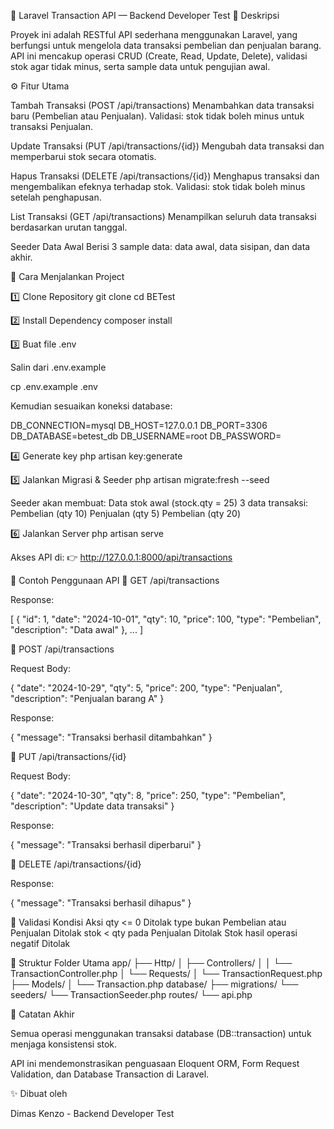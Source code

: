 🧮 Laravel Transaction API — Backend Developer Test
📌 Deskripsi

Proyek ini adalah RESTful API sederhana menggunakan Laravel, yang berfungsi untuk mengelola data transaksi pembelian dan penjualan barang.
API ini mencakup operasi CRUD (Create, Read, Update, Delete), validasi stok agar tidak minus, serta sample data untuk pengujian awal.

⚙️ Fitur Utama

Tambah Transaksi (POST /api/transactions)
Menambahkan data transaksi baru (Pembelian atau Penjualan).
Validasi: stok tidak boleh minus untuk transaksi Penjualan.

Update Transaksi (PUT /api/transactions/{id})
Mengubah data transaksi dan memperbarui stok secara otomatis.

Hapus Transaksi (DELETE /api/transactions/{id})
Menghapus transaksi dan mengembalikan efeknya terhadap stok.
Validasi: stok tidak boleh minus setelah penghapusan.

List Transaksi (GET /api/transactions)
Menampilkan seluruh data transaksi berdasarkan urutan tanggal.

Seeder Data Awal
Berisi 3 sample data: data awal, data sisipan, dan data akhir.


🚀 Cara Menjalankan Project

1️⃣ Clone Repository
git clone <url-repo-anda>
cd BETest

2️⃣ Install Dependency
composer install

3️⃣ Buat file .env

Salin dari .env.example

cp .env.example .env


Kemudian sesuaikan koneksi database:

DB_CONNECTION=mysql
DB_HOST=127.0.0.1
DB_PORT=3306
DB_DATABASE=betest_db
DB_USERNAME=root
DB_PASSWORD=

4️⃣ Generate key
php artisan key:generate

5️⃣ Jalankan Migrasi & Seeder
php artisan migrate:fresh --seed


Seeder akan membuat:
Data stok awal (stock.qty = 25)
3 data transaksi:
Pembelian (qty 10)
Penjualan (qty 5)
Pembelian (qty 20)

6️⃣ Jalankan Server
php artisan serve


Akses API di:
👉 http://127.0.0.1:8000/api/transactions

🧠 Contoh Penggunaan API
🔹 GET /api/transactions

Response:

[
  {
    "id": 1,
    "date": "2024-10-01",
    "qty": 10,
    "price": 100,
    "type": "Pembelian",
    "description": "Data awal"
  },
  ...
]

🔹 POST /api/transactions

Request Body:

{
  "date": "2024-10-29",
  "qty": 5,
  "price": 200,
  "type": "Penjualan",
  "description": "Penjualan barang A"
}


Response:

{
  "message": "Transaksi berhasil ditambahkan"
}

🔹 PUT /api/transactions/{id}

Request Body:

{
  "date": "2024-10-30",
  "qty": 8,
  "price": 250,
  "type": "Pembelian",
  "description": "Update data transaksi"
}


Response:

{
  "message": "Transaksi berhasil diperbarui"
}

🔹 DELETE /api/transactions/{id}

Response:

{
  "message": "Transaksi berhasil dihapus"
}

🔐 Validasi
Kondisi	Aksi
qty <= 0	Ditolak
type bukan Pembelian atau Penjualan	Ditolak
stok < qty pada Penjualan	Ditolak
Stok hasil operasi negatif	Ditolak

📂 Struktur Folder Utama
app/
 ├── Http/
 │    ├── Controllers/
 │    │    └── TransactionController.php
 │    └── Requests/
 │         └── TransactionRequest.php
 ├── Models/
 │    └── Transaction.php
database/
 ├── migrations/
 └── seeders/
      └── TransactionSeeder.php
routes/
 └── api.php

💬 Catatan Akhir

Semua operasi menggunakan transaksi database (DB::transaction) untuk menjaga konsistensi stok.

API ini mendemonstrasikan penguasaan Eloquent ORM, Form Request Validation, dan Database Transaction di Laravel.

✨ Dibuat oleh

Dimas Kenzo - Backend Developer Test
